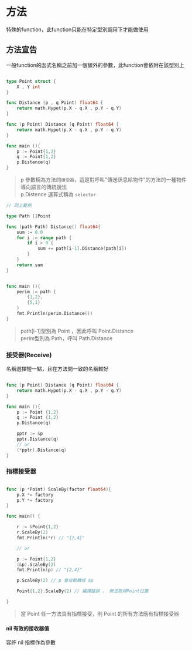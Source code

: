 # 方法

特殊的function，此function只能在特定型別調用下才能做使用

## 方法宣告

一般function的函式名稱之前加一個額外的參數，此function會依附在該型別上

```go

type Point struct {
    X , Y int
}

func Distance (p , q Point) float64 {
    return math.Hypot(p.X - q.X , p.Y - q.Y)
}

func (p Point) Distance (q Point) float64 {
    return math.Hypot(p.X - q.X , p.Y - q.Y)
}

func main (){
    p := Point{1,2}
    q := Point{1,2}
    p.Distence(q)
}
```

> p 參數稱為方法的`接受器`，這是對呼叫"傳送訊息給物件"的方法的一種物件導向語言的傳統說法 <br>
>  p.Distence 運算式稱為 `selector` <br>

```go
// 同上範例

type Path []Point 

func (path Path) Distance() float64{
    sum := 0.0
    for i := range path {
        if i > 0 {
            sum += path[i-1].Distance(path[i])
        }
    }
    return sum
}


func main (){
    perim := path {
        {1,2},
        {5,1}
    }
    fmt.Println(perim.Distance())
}


```

> path[i-1]型別為 Point ，因此呼叫 Point.Distance<br>
> perim型別為 Path，呼叫 Path.Distance


### 接受器(Receive)

名稱選擇短一點，且在方法間一致的名稱較好

```go

func (p Point) Distance (q Point) float64 {
    return math.Hypot(p.X - q.X , p.Y - q.Y)
}

func main (){
    p := Point {1,2}
    q := Point {1,2}
    p.Distance(q)

    pptr := &p
    pptr.Distance(q)
    // or
    (*pptr).Distance(q)
}

```

### 指標接受器

```go

func (p *Point) ScaleBy(factor float64){
    p.X *= factory
    p.Y *= factory
}

func main() {

    r := &Point{1,2}
    r.ScaleBy(2)
    fmt.Println(*r) // "{2,4}"

    // or

    p := Point{1,2}
    (&p).ScaleBy(2)
    fmt.Println(p) // "{2,4}"

    p.ScaleBy(2) // p 會自動轉成 &p

    Point{1,2}.ScaleBy(2) // 編譯錯誤 ， 無法取得Point位置

}

```

> 當 Point 任一方法具有指標接受，則 Point 的所有方法應有指標接受器


#### nil 有效的接收器值

容許 nil 指標作為參數
